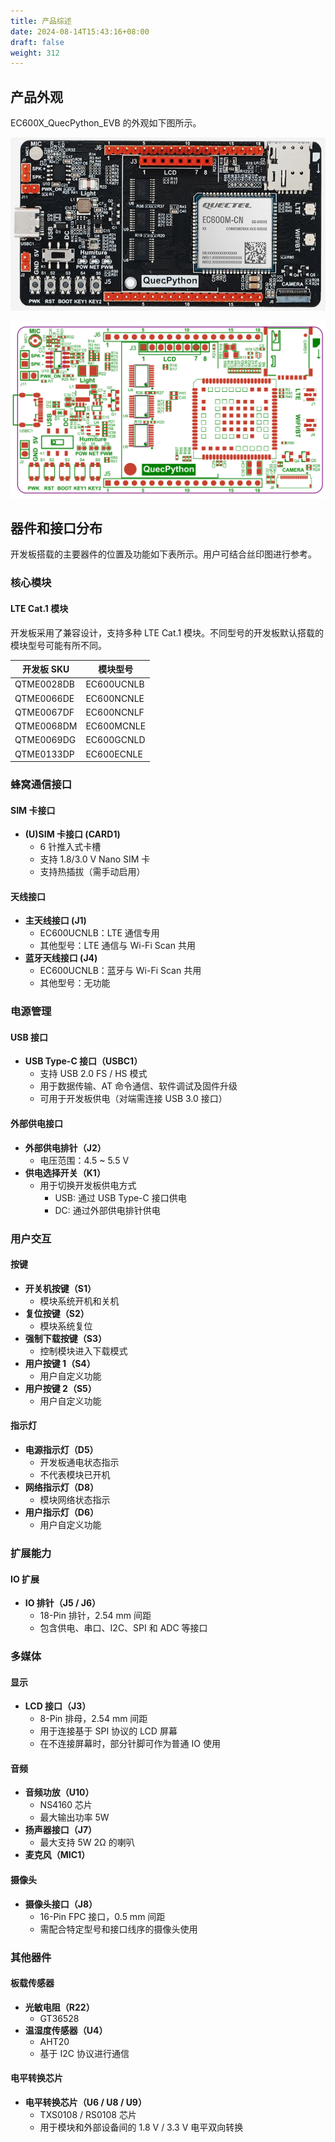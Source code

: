 ```yaml
---
title: 产品综述
date: 2024-08-14T15:43:16+08:00
draft: false
weight: 312
---
```


## 产品外观

EC600X_QuecPython_EVB 的外观如下图所示。

![](./assets/EC600X_EVB_V3.2.png "EC600X_EVB_V3.2 开发板正面图")

![](./assets/EC600X_EVB_V3.2_sp.png "EC600X_EVB_V3.2 开发板丝印图")

## 器件和接口分布

开发板搭载的主要器件的位置及功能如下表所示。用户可结合丝印图进行参考。

### 核心模块

#### LTE Cat.1 模块

开发板采用了兼容设计，支持多种 LTE Cat.1 模块。不同型号的开发板默认搭载的模块型号可能有所不同。

| 开发板 SKU | 模块型号   |
| ---------- | ---------- |
| QTME0028DB | EC600UCNLB |
| QTME0066DE | EC600NCNLE |
| QTME0067DF | EC600NCNLF |
| QTME0068DM | EC600MCNLE |
| QTME0069DG | EC600GCNLD |
| QTME0133DP | EC600ECNLE |

### 蜂窝通信接口

#### SIM 卡接口

- **(U)SIM 卡接口 (CARD1)**
  - 6 针推入式卡槽
  - 支持 1.8/3.0 V Nano SIM 卡
  - 支持热插拔（需手动启用）

#### 天线接口

- **主天线接口 (J1)**
  - EC600UCNLB：LTE 通信专用
  - 其他型号：LTE 通信与 Wi-Fi Scan 共用
- **蓝牙天线接口 (J4)**
  - EC600UCNLB：蓝牙与 Wi-Fi Scan 共用
  - 其他型号：无功能

### 电源管理

#### USB 接口

- **USB Type-C 接口（USBC1）**
  - 支持 USB 2.0 FS / HS 模式
  - 用于数据传输、AT 命令通信、软件调试及固件升级
  - 可用于开发板供电（对端需连接 USB 3.0 接口）

#### 外部供电接口

- **外部供电排针（J2）**
  - 电压范围：4.5 ~ 5.5 V
- **供电选择开关（K1）**
  - 用于切换开发板供电方式
    - USB: 通过 USB Type-C 接口供电
    - DC: 通过外部供电排针供电

### 用户交互

#### 按键

- **开关机按键（S1）**
  - 模块系统开机和关机
- **复位按键（S2）**
  - 模块系统复位
- **强制下载按键（S3）**
  - 控制模块进入下载模式
- **用户按键 1（S4）**
  - 用户自定义功能
- **用户按键 2（S5）**
  - 用户自定义功能

#### 指示灯

- **电源指示灯（D5）**
  - 开发板通电状态指示
  - 不代表模块已开机
- **网络指示灯（D8）**
  - 模块网络状态指示
- **用户指示灯（D6）**
  - 用户自定义功能

### 扩展能力

#### IO 扩展

- **IO 排针（J5 / J6）**
  - 18-Pin 排针，2.54 mm 间距
  - 包含供电、串口、I2C、SPI 和 ADC 等接口

### 多媒体

#### 显示

- **LCD 接口（J3）**
  - 8-Pin 排母，2.54 mm 间距
  - 用于连接基于 SPI 协议的 LCD 屏幕
  - 在不连接屏幕时，部分针脚可作为普通 IO 使用

#### 音频

- **音频功放（U10）**
  - NS4160 芯片
  - 最大输出功率 5W
- **扬声器接口（J7）**
  - 最大支持 5W 2Ω 的喇叭
- **麦克风（MIC1）**

#### 摄像头

- **摄像头接口（J8）**
  - 16-Pin FPC 接口，0.5 mm 间距
  - 需配合特定型号和接口线序的摄像头使用

### 其他器件

#### 板载传感器

- **光敏电阻（R22）**
  - GT36528
- **温湿度传感器（U4）**
  - AHT20
  - 基于 I2C 协议进行通信

#### 电平转换芯片

- **电平转换芯片（U6 / U8 / U9）**
  - TXS0108 / RS0108 芯片
  - 用于模块和外部设备间的 1.8 V / 3.3 V 电平双向转换
